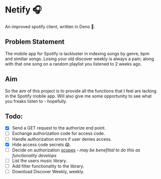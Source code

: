 # Netify 🎧
An improved spotify client, written in Deno 🦖.

## Problem Statement

The mobile app for Spotify is lackluster in indexing songs by genre, bpm and similiar songs. Losing your old discover weekly is always a pain; along with that one song on a random playlist you listened to 2 weeks ago.

## Aim

So the aim of this project is to provide all the functions that I feel are lacking in the Spotify mobile app. Will also give me some opportunity to see what you freaks listen to - hopefully.

## Todo:

- [x] Send a GET request to the authorize end point.
- [ ] Exchange authorization code for access code.
- [ ] Handle authorization errors if user denies access.
- [x] Hide access code secrets 😱.
- [ ] Decide on authorization [scopes](https://developer.spotify.com/documentation/general/guides/scopes/) - *may be benefitial to do this as functionality develops* 
- [ ] List the users music library.
- [ ] Add filter functionality to the library.
- [ ] Download Discover Weekly, weekly.
